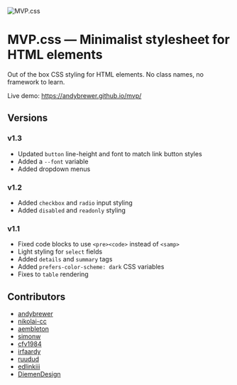 ![MVP.css](img/logo.png)

# MVP.css — Minimalist stylesheet for HTML elements

Out of the box CSS styling for HTML elements. No class names, no framework to learn.

Live demo: https://andybrewer.github.io/mvp/

## Versions

### v1.3
* Updated `button` line-height and font to match link button styles
* Added a `--font` variable
* Added dropdown menus

### v1.2
* Added `checkbox` and `radio` input styling
* Added `disabled` and `readonly` styling

### v1.1
* Fixed code blocks to use `<pre><code>` instead of `<samp>`
* Light styling for `select` fields
* Added `details` and `summary` tags
* Added `prefers-color-scheme: dark` CSS variables
* Fixes to `table` rendering

## Contributors
* [andybrewer](https://github.com/andybrewer)
* [nikolai-cc](https://github.com/nikolai-cc)
* [aembleton](https://github.com/aembleton)
* [simonw](https://github.com/simonw)
* [cfv1984](https://github.com/cfv1984)
* [irfaardy](https://github.com/irfaardy)
* [ruudud](https://github.com/ruudud)
* [edlinkiii](https://github.com/edlinkiii)
* [DiemenDesign](https://github.com/DiemenDesign)